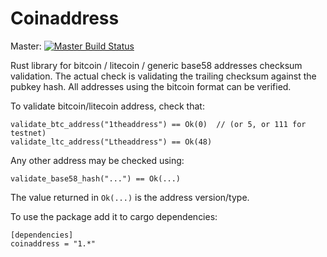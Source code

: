 Coinaddress
===========

Master: [![Master Build Status](https://travis-ci.org/viraptor/coinaddress.svg?branch=master)](https://travis-ci.org/viraptor/coinaddress)

Rust library for bitcoin / litecoin / generic base58 addresses checksum validation.
The actual check is validating the trailing checksum against the pubkey hash. All
addresses using the bitcoin format can be verified.

To validate bitcoin/litecoin address, check that:
```
validate_btc_address("1theaddress") == Ok(0)  // (or 5, or 111 for testnet)
validate_ltc_address("Ltheaddress") == Ok(48)
```

Any other address may be checked using:
```
validate_base58_hash("...") == Ok(...)
```

The value returned in `Ok(...)` is the address version/type.

To use the package add it to cargo dependencies:
```
[dependencies]
coinaddress = "1.*"
```
